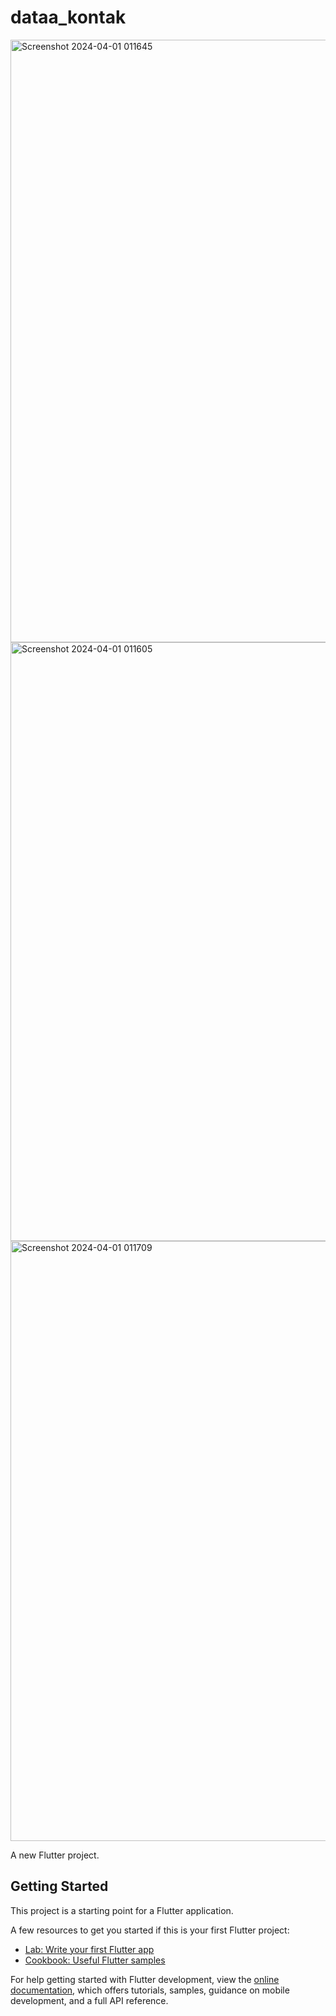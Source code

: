 # dataa_kontak

<img width="964" alt="Screenshot 2024-04-01 011645" src="https://github.com/ricco-arisdy/dataa_kontak/assets/114916298/2b8b9d00-2877-464a-b0ee-7aa951a20cb7">
<img width="958" alt="Screenshot 2024-04-01 011605" src="https://github.com/ricco-arisdy/dataa_kontak/assets/114916298/dbf0cdd5-7d9e-4107-b322-72d19ec424b3">
<img width="960" alt="Screenshot 2024-04-01 011709" src="https://github.com/ricco-arisdy/dataa_kontak/assets/114916298/2a92ecc9-8044-4af8-b847-728cf6326550">



A new Flutter project.

## Getting Started

This project is a starting point for a Flutter application.

A few resources to get you started if this is your first Flutter project:

- [Lab: Write your first Flutter app](https://docs.flutter.dev/get-started/codelab)
- [Cookbook: Useful Flutter samples](https://docs.flutter.dev/cookbook)

For help getting started with Flutter development, view the
[online documentation](https://docs.flutter.dev/), which offers tutorials,
samples, guidance on mobile development, and a full API reference.
